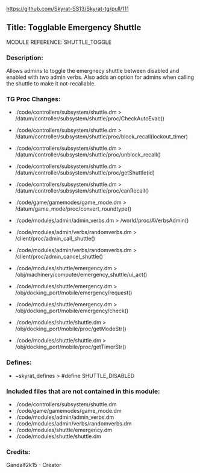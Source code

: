 https://github.com/Skyrat-SS13/Skyrat-tg/pull/111

## Title: Togglable Emergency Shuttle

MODULE REFERENCE: SHUTTLE_TOGGLE

### Description:

Allows admins to toggle the emergnecy shuttle between disabled and enabled with two admin verbs. Also adds an option for admins when calling the shuttle to make it not-recallable.

### TG Proc Changes:

- ./code/controllers/subsystem/shuttle.dm > /datum/controller/subsystem/shuttle/proc/CheckAutoEvac()
- ./code/controllers/subsystem/shuttle.dm > /datum/controller/subsystem/shuttle/proc/block_recall(lockout_timer)
- ./code/controllers/subsystem/shuttle.dm > /datum/controller/subsystem/shuttle/proc/unblock_recall()
- ./code/controllers/subsystem/shuttle.dm > /datum/controller/subsystem/shuttle/proc/getShuttle(id)
- ./code/controllers/subsystem/shuttle.dm > /datum/controller/subsystem/shuttle/proc/canRecall()

- ./code/game/gamemodes/game_mode.dm > /datum/game_mode/proc/convert_roundtype()

- ./code/modules/admin/admin_verbs.dm > /world/proc/AVerbsAdmin()

- ./code/modules/admin/verbs/randomverbs.dm > /client/proc/admin_call_shuttle()
- ./code/modules/admin/verbs/randomverbs.dm > /client/proc/admin_cancel_shuttle()

- ./code/modules/shuttle/emergency.dm > /obj/machinery/computer/emergency_shuttle/ui_act()
- ./code/modules/shuttle/emergency.dm > /obj/docking_port/mobile/emergency/request()
- ./code/modules/shuttle/emergency.dm > /obj/docking_port/mobile/emergency/check()

- ./code/modules/shuttle/shuttle.dm > /obj/docking_port/mobile/proc/getModeStr()
- ./code/modules/shuttle/shuttle.dm > /obj/docking_port/mobile/proc/getTimerStr()

### Defines:

- ~skyrat_defines > #define SHUTTLE_DISABLED

### Included files that are not contained in this module:

- ./code/controllers/subsystem/shuttle.dm
- ./code/game/gamemodes/game_mode.dm
- ./code/modules/admin/admin_verbs.dm
- ./code/modules/admin/verbs/randomverbs.dm
- ./code/modules/shuttle/emergency.dm
- ./code/modules/shuttle/shuttle.dm

### Credits:

Gandalf2k15 - Creator
